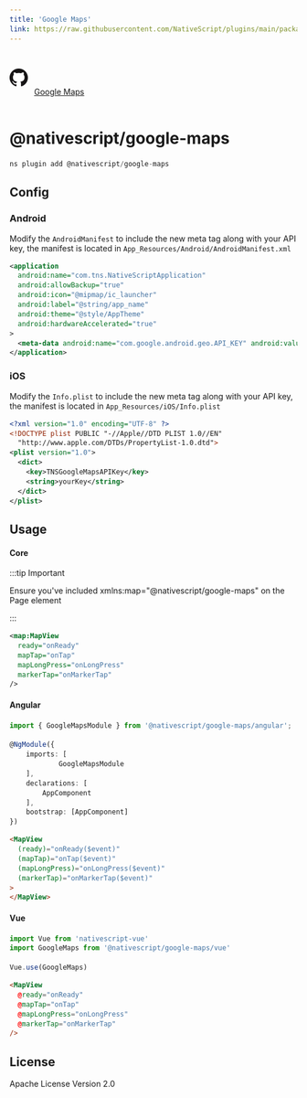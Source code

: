 ```yaml
---
title: 'Google Maps'
link: https://raw.githubusercontent.com/NativeScript/plugins/main/packages/google-maps/README.md
---
```


<div style="width: 100%; padding: 1.2em 0em">
	<img alt="github logo" src="../assets/images/github/GitHub-Mark-32px.png" style="display: inline; margin: 1em 0.5em 1em 0em">
	<a href="https://github.com/NativeScript/plugins/tree/main/packages/google-maps" target="_blank" noopener>Google Maps</a>
</div>

# @nativescript/google-maps

```javascript
ns plugin add @nativescript/google-maps
```

## Config

### Android

Modify the `AndroidManifest` to include the new meta tag along with your API key, the manifest is located
in `App_Resources/Android/AndroidManifest.xml`

```xml
<application
  android:name="com.tns.NativeScriptApplication"
  android:allowBackup="true"
  android:icon="@mipmap/ic_launcher"
  android:label="@string/app_name"
  android:theme="@style/AppTheme"
  android:hardwareAccelerated="true"
>
  <meta-data android:name="com.google.android.geo.API_KEY" android:value="youKey" />
</application>
```

### iOS

Modify the `Info.plist` to include the new meta tag along with your API key, the manifest is located
in `App_Resources/iOS/Info.plist`

```xml
<?xml version="1.0" encoding="UTF-8" ?>
<!DOCTYPE plist PUBLIC "-//Apple//DTD PLIST 1.0//EN"
  "http://www.apple.com/DTDs/PropertyList-1.0.dtd">
<plist version="1.0">
  <dict>
    <key>TNSGoogleMapsAPIKey</key>
    <string>yourKey</string>
  </dict>
</plist>
```

## Usage

#### Core

:::tip Important

Ensure you've included xmlns:map="@nativescript/google-maps" on the Page element

:::

```xml
<map:MapView
  ready="onReady"
  mapTap="onTap"
  mapLongPress="onLongPress"
  markerTap="onMarkerTap"
/>
```

#### Angular

```ts
import { GoogleMapsModule } from '@nativescript/google-maps/angular';

@NgModule({
    imports: [
			GoogleMapsModule
    ],
    declarations: [
        AppComponent
    ],
    bootstrap: [AppComponent]
})
```

```html
<MapView
  (ready)="onReady($event)"
  (mapTap)="onTap($event)"
  (mapLongPress)="onLongPress($event)"
  (markerTap)="onMarkerTap($event)"
>
</MapView>
```

#### Vue

```ts
import Vue from 'nativescript-vue'
import GoogleMaps from '@nativescript/google-maps/vue'

Vue.use(GoogleMaps)
```

```html
<MapView
  @ready="onReady"
  @mapTap="onTap"
  @mapLongPress="onLongPress"
  @markerTap="onMarkerTap"
/>
```

## License

Apache License Version 2.0
